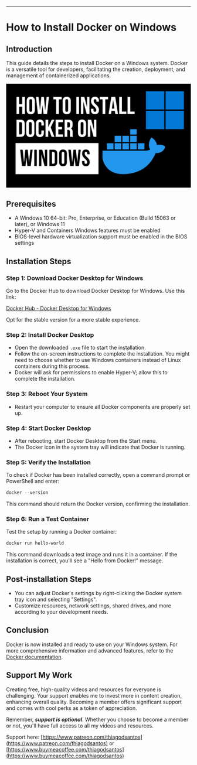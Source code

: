 ---

# How to Install Docker on Windows

## Introduction
This guide details the steps to install Docker on a Windows system. Docker is a versatile tool for developers, facilitating the creation, deployment, and management of containerized applications.

![Watch the Video](docker-windows.png)


## Prerequisites
- A Windows 10 64-bit: Pro, Enterprise, or Education (Build 15063 or later), or Windows 11
- Hyper-V and Containers Windows features must be enabled
- BIOS-level hardware virtualization support must be enabled in the BIOS settings

## Installation Steps

### Step 1: Download Docker Desktop for Windows
Go to the Docker Hub to download Docker Desktop for Windows. Use this link:

[Docker Hub - Docker Desktop for Windows](https://hub.docker.com/editions/community/docker-ce-desktop-windows/)

Opt for the stable version for a more stable experience.

### Step 2: Install Docker Desktop
- Open the downloaded `.exe` file to start the installation.
- Follow the on-screen instructions to complete the installation. You might need to choose whether to use Windows containers instead of Linux containers during this process.
- Docker will ask for permissions to enable Hyper-V; allow this to complete the installation.

### Step 3: Reboot Your System
- Restart your computer to ensure all Docker components are properly set up.

### Step 4: Start Docker Desktop
- After rebooting, start Docker Desktop from the Start menu.
- The Docker icon in the system tray will indicate that Docker is running.

### Step 5: Verify the Installation
To check if Docker has been installed correctly, open a command prompt or PowerShell and enter:

```powershell
docker --version
```

This command should return the Docker version, confirming the installation.

### Step 6: Run a Test Container
Test the setup by running a Docker container:

```powershell
docker run hello-world
```

This command downloads a test image and runs it in a container. If the installation is correct, you'll see a "Hello from Docker!" message.

## Post-installation Steps
- You can adjust Docker's settings by right-clicking the Docker system tray icon and selecting "Settings".
- Customize resources, network settings, shared drives, and more according to your development needs.

## Conclusion
Docker is now installed and ready to use on your Windows system. For more comprehensive information and advanced features, refer to the [Docker documentation](https://docs.docker.com/docker-for-windows/).

## Support My Work

Creating free, high-quality videos and resources for everyone is challenging. Your support enables me to invest more in content creation, enhancing overall quality. Becoming a member offers significant support and comes with cool perks as a token of appreciation.

Remember, ***support is optional***. Whether you choose to become a member or not, you'll have full access to all my videos and resources.

Support here: [https://www.patreon.com/thiagodsantos](https://www.patreon.com/thiagodsantos) or [https://www.buymeacoffee.com/thiagodsantos](https://www.buymeacoffee.com/thiagodsantos)